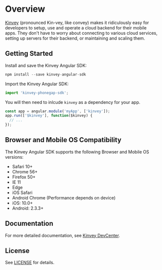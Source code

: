 # Overview

[Kinvey](http://www.kinvey.com) (pronounced Kin-vey, like convey) makes it ridiculously easy for developers to setup, use and operate a cloud backend for their mobile apps. They don't have to worry about connecting to various cloud services, setting up servers for their backend, or maintaining and scaling them.

## Getting Started

Install and save the Kinvey Angular SDK:

```javascript
npm install --save kinvey-angular-sdk
```

Import the Kinvey Angular SDK:

```javascript
import 'kinvey-phonegap-sdk';
```

You will then need to inlcude `kinvey` as a dependency for your app.

```javascript
const app = angular.module('myApp', ['kinvey']);
app.run(['$kinvey'], function($kinvey) {
  // ...
});
```

## Browser and Mobile OS Compatibility

The Kinvey Angular SDK supports the following Browser and Mobile OS versions:

- Safari 10+
- Chrome 56+
- Firefox 50+
- IE 11
- Edge
- iOS Safari
- Android Chrome (Performance depends on device)
- iOS: 10.0+
- Android: 2.3.3+

## Documentation

For more detailed documentation, see [Kinvey DevCenter](http://devcenter.kinvey.com/angular).

## License

See [LICENSE](LICENSE) for details.

